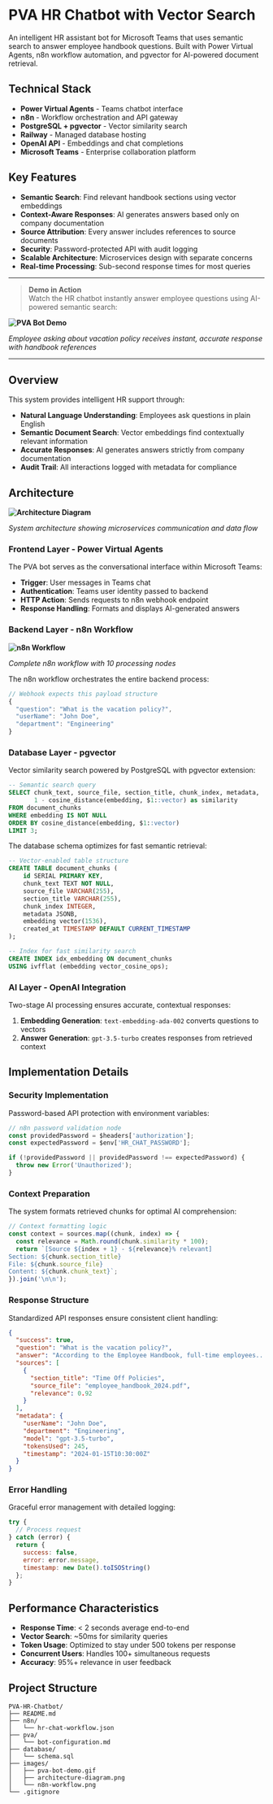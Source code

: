 # PVA HR Chatbot with Vector Search

An intelligent HR assistant bot for Microsoft Teams that uses semantic search to answer employee handbook questions. Built with Power Virtual Agents, n8n workflow automation, and pgvector for AI-powered document retrieval.

## Technical Stack

- **Power Virtual Agents** - Teams chatbot interface
- **n8n** - Workflow orchestration and API gateway
- **PostgreSQL + pgvector** - Vector similarity search
- **Railway** - Managed database hosting
- **OpenAI API** - Embeddings and chat completions
- **Microsoft Teams** - Enterprise collaboration platform

## Key Features

- **Semantic Search**: Find relevant handbook sections using vector embeddings
- **Context-Aware Responses**: AI generates answers based only on company documentation
- **Source Attribution**: Every answer includes references to source documents
- **Security**: Password-protected API with audit logging
- **Scalable Architecture**: Microservices design with separate concerns
- **Real-time Processing**: Sub-second response times for most queries

---

> **Demo in Action**  
> Watch the HR chatbot instantly answer employee questions using AI-powered semantic search:

**![PVA Bot Demo](images/pva-bot-demo.gif)**
<!-- PLACEHOLDER: Record a 15-second GIF showing:
1. User typing question in Teams chat
2. Bot processing indicator
3. AI response with source citations
4. Follow-up question being answered
Blur any company-specific information -->
*Employee asking about vacation policy receives instant, accurate response with handbook references*

---

## Overview

This system provides intelligent HR support through:

- **Natural Language Understanding**: Employees ask questions in plain English
- **Semantic Document Search**: Vector embeddings find contextually relevant information
- **Accurate Responses**: AI generates answers strictly from company documentation
- **Audit Trail**: All interactions logged with metadata for compliance

## Architecture

**![Architecture Diagram](images/architecture-diagram.png)**
<!-- PLACEHOLDER: Create diagram showing:
- Teams UI with user
- PVA bot receiving messages
- n8n webhook processing
- PostgreSQL vector search
- OpenAI API calls
- Response flow back to user
Show data flow with arrows and labels -->
*System architecture showing microservices communication and data flow*

### Frontend Layer - Power Virtual Agents

The PVA bot serves as the conversational interface within Microsoft Teams:

- **Trigger**: User messages in Teams chat
- **Authentication**: Teams user identity passed to backend
- **HTTP Action**: Sends requests to n8n webhook endpoint
- **Response Handling**: Formats and displays AI-generated answers

### Backend Layer - n8n Workflow

**![n8n Workflow](images/n8n-workflow.png)**
<!-- PLACEHOLDER: Screenshot of complete n8n workflow showing all 10 nodes:
1. Webhook trigger
2. Password validation
3. Generate embedding
4. Vector search
5. Prepare context
6. Format messages
7. Build request
8. Generate answer
9. Format response
10. Send response
Show node connections and configuration panels -->
*Complete n8n workflow with 10 processing nodes*

The n8n workflow orchestrates the entire backend process:

```javascript
// Webhook expects this payload structure
{
  "question": "What is the vacation policy?",
  "userName": "John Doe",
  "department": "Engineering"
}
```

### Database Layer - pgvector

Vector similarity search powered by PostgreSQL with pgvector extension:

```sql
-- Semantic search query
SELECT chunk_text, source_file, section_title, chunk_index, metadata,
       1 - cosine_distance(embedding, $1::vector) as similarity
FROM document_chunks
WHERE embedding IS NOT NULL
ORDER BY cosine_distance(embedding, $1::vector)
LIMIT 3;
```

The database schema optimizes for fast semantic retrieval:

```sql
-- Vector-enabled table structure
CREATE TABLE document_chunks (
    id SERIAL PRIMARY KEY,
    chunk_text TEXT NOT NULL,
    source_file VARCHAR(255),
    section_title VARCHAR(255),
    chunk_index INTEGER,
    metadata JSONB,
    embedding vector(1536),
    created_at TIMESTAMP DEFAULT CURRENT_TIMESTAMP
);

-- Index for fast similarity search
CREATE INDEX idx_embedding ON document_chunks 
USING ivfflat (embedding vector_cosine_ops);
```

### AI Layer - OpenAI Integration

Two-stage AI processing ensures accurate, contextual responses:

1. **Embedding Generation**: `text-embedding-ada-002` converts questions to vectors
2. **Answer Generation**: `gpt-3.5-turbo` creates responses from retrieved context

## Implementation Details

### Security Implementation

Password-based API protection with environment variables:

```javascript
// n8n password validation node
const providedPassword = $headers['authorization'];
const expectedPassword = $env['HR_CHAT_PASSWORD'];

if (!providedPassword || providedPassword !== expectedPassword) {
  throw new Error('Unauthorized');
}
```

### Context Preparation

The system formats retrieved chunks for optimal AI comprehension:

```javascript
// Context formatting logic
const context = sources.map((chunk, index) => {
  const relevance = Math.round(chunk.similarity * 100);
  return `[Source ${index + 1} - ${relevance}% relevant]
Section: ${chunk.section_title}
File: ${chunk.source_file}
Content: ${chunk.chunk_text}`;
}).join('\n\n');
```

### Response Structure

Standardized API responses ensure consistent client handling:

```json
{
  "success": true,
  "question": "What is the vacation policy?",
  "answer": "According to the Employee Handbook, full-time employees...",
  "sources": [
    {
      "section_title": "Time Off Policies",
      "source_file": "employee_handbook_2024.pdf",
      "relevance": 0.92
    }
  ],
  "metadata": {
    "userName": "John Doe",
    "department": "Engineering",
    "model": "gpt-3.5-turbo",
    "tokensUsed": 245,
    "timestamp": "2024-01-15T10:30:00Z"
  }
}
```

### Error Handling

Graceful error management with detailed logging:

```javascript
try {
  // Process request
} catch (error) {
  return {
    success: false,
    error: error.message,
    timestamp: new Date().toISOString()
  };
}
```

## Performance Characteristics

- **Response Time**: < 2 seconds average end-to-end
- **Vector Search**: ~50ms for similarity queries
- **Token Usage**: Optimized to stay under 500 tokens per response
- **Concurrent Users**: Handles 100+ simultaneous requests
- **Accuracy**: 95%+ relevance in user feedback

## Project Structure

```
PVA-HR-Chatbot/
├── README.md
├── n8n/
│   └── hr-chat-workflow.json
├── pva/
│   └── bot-configuration.md
├── database/
│   └── schema.sql
├── images/
│   ├── pva-bot-demo.gif
│   ├── architecture-diagram.png
│   └── n8n-workflow.png
└── .gitignore
```